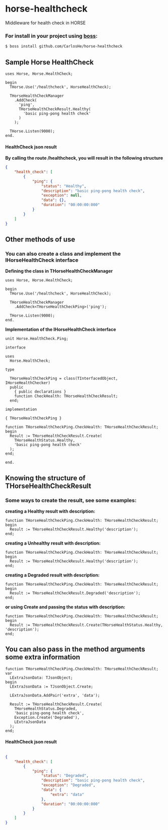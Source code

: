 # horse-healthcheck
Middleware for health check in HORSE

### For install in your project using [boss](https://github.com/HashLoad/boss):
``` sh
$ boss install github.com/CarlosHe/horse-healthcheck
```

## Sample Horse HealthCheck
```delphi
uses Horse, Horse.HealthCheck;

begin
  THorse.Use('/healthcheck', HorseHealthCheck);

  THorseHealthCheckManager
    .AddCheck(
      'ping',
      THorseHealthCheckResult.Healthy(
        'basic ping-pong health check'
      )
    );
    
  THorse.Listen(9000);
end.
```

#### HealthCheck json result

**By calling the route /healthcheck, you will result in the following structure**

```json
{
    "health_check": [
        {
            "ping": {
                "status": "Healthy",
                "description": "basic ping-pong health check",
                "exception": null,
                "data": {},
                "duration": "00:00:00:000"
            }
        }
    ]
}
```

## Other methods of use

### You can also create a class and implement the IHorseHealthCheck interface

**Defining the class in THorseHealthCheckManager**

```delphi
uses Horse, Horse.HealthCheck;

begin
  THorse.Use('/healthcheck', HorseHealthCheck);

  THorseHealthCheckManager
    .AddCheck<THorseHealthCheckPing>('ping');

  THorse.Listen(9000);
end.
```

**Implementation of the IHorseHealthCheck interface**

```delphi
unit Horse.HealthCheck.Ping;

interface

uses
  Horse.HealthCheck;

type

  THorseHealthCheckPing = class(TInterfacedObject, IHorseHealthChecker)
  public
    { public declarations }
    function CheckHealth: THorseHealthCheckResult;
  end;

implementation

{ THorseHealthCheckPing }

function THorseHealthCheckPing.CheckHealth: THorseHealthCheckResult;
begin
  Result := THorseHealthCheckResult.Create(
    THorseHealthStatus.Healthy,
    'basic ping-pong health check'
  );
end;

end.
```

## Knowing the structure of THorseHealthCheckResult

### Some ways to create the result, see some examples:

**creating a Healthy result with description:**
```delphi
function THorseHealthCheckPing.CheckHealth: THorseHealthCheckResult;
begin
  Result := THorseHealthCheckResult.Healthy('description');
end;
```

**creating a Unhealthy result with description:**
```delphi
function THorseHealthCheckPing.CheckHealth: THorseHealthCheckResult;
begin
  Result := THorseHealthCheckResult.Healthy('description');
end;
```

**creating a Degraded result with description:**
```delphi
function THorseHealthCheckPing.CheckHealth: THorseHealthCheckResult;
begin
  Result := THorseHealthCheckResult.Degraded('description');
end;
```

**or using Create and passing the status with description:**
```delphi
function THorseHealthCheckPing.CheckHealth: THorseHealthCheckResult;
begin
  Result := THorseHealthCheckResult.Create(THorseHealthStatus.Healthy, 'description');
end;
```

## You can also pass in the method arguments some extra information

```delphi
function THorseHealthCheckPing.CheckHealth: THorseHealthCheckResult;
var
  LExtraJsonData: TJsonObject;
begin
  LExtraJsonData := TJsonObject.Create;

  LExtraJsonData.AddPair('extra', 'data');

  Result := THorseHealthCheckResult.Create(
    THorseHealthStatus.Degraded,
    'basic ping-pong health check',
    Exception.Create('Degraded'),
    LExtraJsonData
  );
end;
```

#### HealthCheck json result

```json

{
    "health_check": [
        {
            "ping": {
                "status": "Degraded",
                "description": "basic ping-pong health check",
                "exception": "Degraded",
                "data": {
                    "extra": "data"
                },
                "duration": "00:00:00:000"
            }
        }
    ]
}

```
